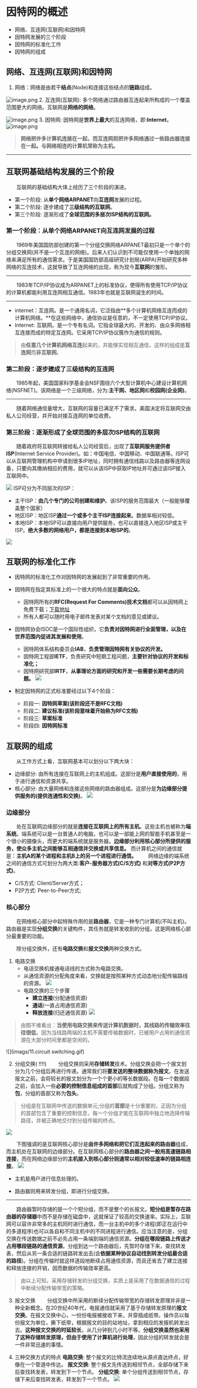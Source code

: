 # 因特网的概述

* 网络、互连网(互联网)和因特网
* 因特网发展的三个阶段
* 因特网的标准化工作
* 因特网的组成

## 网络、互连网(互联网)和因特网

1. 网络：网络是由若干**结点**(Node)和连接这些结点的**链路**组成。

![image.png](imags/1.png)
2. 互连网(互联网): 多个网络通过路由器互连起来所构成的一个覆盖范围更大的网络。互联网是**网络的网络**。

![image.png](imags/2.png)
3. 因特网: 因特网是**世界上最大**的互连网络，即:**Internet**。
![image.png](imags/3.png)

> **网络把许多计算机连接在一起，而互连网则把许多网络通过一些路由器连接在一起。与网络相连的计算机常称为主机。**

- - -

## 互联网基础结构发展的三个阶段

&emsp;&emsp;互联网的基础结构大体上经历了三个阶段的演进。

* 第一个阶段: 从**单个网络ARPANET**向**互连网**发展的过程。
* 第二个阶段: 逐步建成了**三级结构的互联网**。
* 第三个阶段: 逐渐形成了**全球范围的多层次ISP结构的互联网。**

### 第一个阶段：从单个网络ARPANET向互连网发展的过程

&emsp;&emsp;1969年美国国防部创建的第一个分组交换网络ARPANET最初只是一个单个的分组交换网(并不是一个互连的网络)。后来人们认识到不可能仅使用一个单独的网络来满足所有的通信需求。于是美国国防部高级研究计划局(ARPA)开始研究多种网络的互连技术，这就导致了互连网络的出现，称为现今**互联网**的雏形。
- - -
&emsp;&emsp;1983年TCP/IP协议成为ARPANET上的标准协议，使得所有使用TCP/IP协议的计算机都能利用互连网相互通信。1983年也就是互联网诞生的时间。
- - -

* internet：互连网。是一个通用名词，它泛指由**多个计算机网络互连而成的计算机网络。**在这些网络中，通信协议是任意的，不一定使用TCP/IP协议。
* Internet: 互联网。是一个专有名词。它指全球最大的、开发的、由众多网络相互连接而成的特定互连网。它采用TCP/IP协议簇作为通信的规则。

> 由**任意几个计算机网络互连**起来的，并能够实现相互通信，这样的组成是**互连网**而**非互联网**。

### 第二阶段：逐步建成了三级结构的互连网

&emsp;&emsp;1985年起，美国国家科学基金会NSF围绕六个大型计算机中心建设计算机网络(NSFNET)。该网络是一个三级网络，分为:**主干网、地区网**和**校园网(企业网)**。
- - -
&emsp;&emsp;随着网络通信量增大，互联网的容量已满足不了需求。美国决定将互联网交由私人公司经营，并开始对接互连网的单位收费。

### 第三阶段：逐渐形成了全球范围的多层次ISP结构的互联网

&emsp;&emsp;随着政府将互联网转接给私人公司经营后，出现了**互联网服务提供者ISP**(Internet Service Provider)。如：中国电信、中国移动、中国联通等。ISP可以从互联网管理机构中申请到很多IP地址，同时拥有通信线路以及路由器等连网设备，只要向其缴纳相应的费用，就可以从该ISP中获取IP地址并可通过该ISP接入互联网中。

![](imags/4.png)
ISP可分为不同层次的ISP：

* 主干ISP：**由几个专门的公司创建和维护**。该ISP的服务范围最大（一般能够覆盖整个国家）
* 地区ISP：地区ISP**通过一个或多个主干ISP连接起来**。数据率相对较低。
* 本地ISP：本地ISP可以直接向用户提供服务，也可以直接连入地区ISP或主干ISP。**绝大多数的网络用户，都是连接到本地ISP的**。

![](imags/5.png)

## 互联网的标准化工作

* 因特网的标准化工作对因特网的发展起到了非常重要的作用。

* 因特网在指定其标准上的一个很大的特点就是**面向公众**。
  * 因特网所有的**RFC(Request For Comments)技术文档**都可以从因特网上免费下载；<a href="https://www.ietf.org/rfc/">下载地址</a>
  * 所有人都可以随时用电子邮件发表对某个文档的意见或建议。
* 因特网协会ISOC是一个国际性组织，它**负责对因特网进行全面管理，以及在世界范围内促进其发展和使用**。
  * 因特网体系结构委员会**IAB**，**负责管理因特网有关协议的开发。**
  * 因特网工程部**IETF**，负责研究中短期工程问题，**主要针对协议的开发和标准化；**
  * 因特网研究部**IRTF**，**从事理论方面的研究和开发一些需要长期考虑的问题。**
  ![](imags/6.png)
* 制定因特网的正式标准要经过以下4个阶段：
  * 阶段一: **因特网草案(该阶段还不是RFC文档)**
  * 阶段二: **建议标准(该阶段意味着开始称为RFC文档)**
  * 阶段三: **草案标准**
  * 阶段四: **因特网标准**

## 互联网的组成

&emsp;&emsp;从工作方式上看，互联网基本可以划分以下两大块：

* 边缘部分: 由所有连接在互联网上的主机组成。这部分是**用户直接使用的**，用于进行通信和资源共享。
* 核心部分: 由大量网络和连接这些网络的路由器组成。这部分是**为边缘部分提供服务的(提供连通性和交换)**。
![](imags/7.png)

### 边缘部分

&emsp;&emsp;处在互联网边缘部分的就是**连接在互联网上的所有主机**。这些主机也被称为**端系统**。端系统可以是一台普通人的电脑，也可以是一部能上网的智能手机甚至是一个很小的摄像头，而更大的端系统就是服务器。**边缘部分利用核心部分所提供的服务，使众多主机之间能够互相通信并交换或共享信息。** 而计算机之间的通信就是：**主机A的某个进程和主机B上的另一个进程进行通信。**
&emsp;&emsp;网络边缘的端系统之间的通信方式可划分为两大类:**客户-服务器方式(C/S方式)** 和**对等方式(P2P方式)**。

* C/S方式: Client/Server方式；
* P2P方式: Peer-to-Peer方式;

### 核心部分

&emsp;&emsp;在网络核心部分中起特殊作用的是**路由器**，它是一种专门计算机(不叫主机)。路由器是实现**分组交换**的关键构件，其任务就是转发收到的分组，这是网络核心部分最重要的功能。

&emsp;&emsp;除分组交换外，还有**电路交换**和**报文交换**两种交换方式。

1. 电路交换
    * 电话交换机接通电话线的方式称为电路交换。
    * 从通信资源的分配角度来看，交换就是按照某种方式动态地分配传输路线的资源。
    ![](imags/8.png)
    * 电路交换的三个步骤
        * **建立连接**(分配通信资源)
        * **通话**(一直占用通信资源)
        * **释放连接**(归还通信资源)
        ![](imags/9.png)

> 由图不难看出：**当使用电路交换来传送计算机数据时，其线路的传输效率往往很低**。因为当线路两端的主机不需要传输数据时，已被用户占用的通信资源在大部分时间里都是空闲的。

![](imags/11.circuit switching.gif)

2. 分组交换( $! ! ! !$)
&emsp;&emsp;分组交换则采用**存储转发**技术。分组交换会把一个报文划分为几个分组后再进行传递。通常我们将**要发送的整块数据称为报文**。在发送报文之前，会将较长的报文划分为一个个更小的等长数据段。在每一个数据段之前，会加入一些**必要的控制信息组成的首部**后就构成了分组。分组又称为**包**，分组的首部又称为**包头**。

> 分组是在互联网中传送的数据单元;分组的**首部**是十分重要的，正因为分组的首部包含了重要的控制信息，每一个分组才能在互联网中独立地选择传输路径，并被正确地交付到分组传输的终点。

![](imags/10.Packet_Switching.gif)

&emsp;&emsp;下图强调的是互联网核心部分是**由许多网络和把它们互连起来的路由器**组成，而主机处在互联网的边缘部分。在互联网核心部分的**路由器之间一般用高速链路相连接**，而在网络边缘部分的**主机接入到核心部分则通常以相对较低速率的链路相连接**。
![](imags/12.png)

* 主机是用户进行信息处理的。

* 路由器则用来转发分组，即进行分组交换。

- - -

&emsp;&emsp;路由器暂时存储的是一个个短分组，而不是整个的长报文。**短分组是暂存在路由器的存储器**中而不是存储在磁盘中，这就保证了较高的交换速率。实际上，互联网可以容许非常多的主机同时进行通信，而一台主机中的多个进程(即正在运行中的多道程序)也可以各自和不同主机中的不同进程进行通信。应当注意的是，分组交换在传送数据之前不必先占用一条端到端的通信资源。**分组在哪段链路上传送才占用哪段链路的通信资源**。分组到达一个路由器后，先暂时存储下来，查找转发表，然后从另一条合适的链路转发出去(会**依据某种协议自动找到转发分组最合适的路径**)。分组在传输时就这样逐段地断续占用通信资源，而且还省去了建立连接和释放连接的开销，因而数据的传输效率更高。

> 由以上可知，采用存储转发的分组交换，实质上是采用了在数据通信的过程中断续分配传输带宽的策略。

3. 报文交换
&emsp;&emsp;分组交换中所采用的断续分配传输带宽的存储转发原理并非是一种全新概念。在20世纪40年代，电报通信就采用了基于存储转发原理的**报文交换**。在报文交换中心，一份份电报被接收下来，并穿插成纸带。操作员以每份报文为单位，撕下纸带，根据报文的目的站地址，拿到相应的发报机转发出去。**这种报文交换的时延较长**，从几分钟到几小时不等。**分组交换虽然也采用了这种存储转发原理，但由于使用了计算机进行处理**，因此分组的转发就会是一件非常迅速的事情。

4. 三种交换方式的特点
    **电路交换**: 整个报文的比特流连续地从源点直达终点，好像在一个管道中传达。
    **报文交换**: 整个报文先传送到相邻节点，全部存储下来后查找转发表，转发到下一个节点。
    **分组交换**: 单个分组传送到相邻节点，存储下来后查找转发表，转发到下一个节点。
    ![](imags/13.png)
